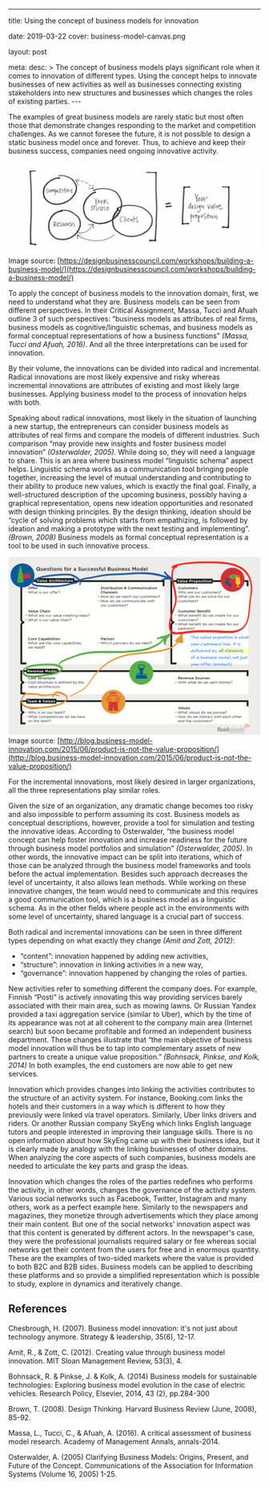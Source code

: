 ---

title: Using the concept of business models for innovation

date: 2019-03-22
cover: business-model-canvas.png

layout: post

meta:
desc: >
The concept of business models plays significant role when it comes to innovation of different types. Using the
concept helps to innovate businesses of new activities as well as businesses connecting existing
stakeholders into new structures and businesses which changes the roles of existing parties.
---<div data-excerpt>

The examples of great business models are rarely static but most often those that demonstrate changes responding to the
market and competition challenges. As we cannot foresee the future, it is not possible to design a static business model
once and forever. Thus, to achieve and keep their business success, companies need ongoing innovative activity.

</div>

<div class="small" markdown="1">

![](thumb.jpg)<br/>
Image source:
[https://designbusinesscouncil.com/workshops/building-a-business-model/](https://designbusinesscouncil.com/workshops/building-a-business-model/)

</div>

To apply the concept of business models to the innovation domain, first, we need to understand what they are. Business
models can be seen from different perspectives. In their Critical Assignment, Massa, Tucci and Afuah outline 3 of such
perspectives: “business models as attributes of real firms, business models as cognitive/linguistic schemas, and
business models as formal conceptual representations of how a business functions” _(Massa, Tucci and Afuah, 2016)_. And
all the three interpretations can be used for innovation.

By their volume, the innovations can be divided into radical and incremental. Radical innovations are most likely
expensive and risky whereas incremental innovations are attributes of existing and most likely large businesses.
Applying business model to the process of innovation helps with both.

Speaking about radical innovations, most likely in the situation of launching a new startup, the entrepreneurs can
consider business models as attributes of real firms and compare the models of different industries. Such comparison
“may provide new insights and foster business model innovation” _(Osterwalder, 2005)_. While doing so, they will need a
language to share. This is an area where business model “linguistic schema” aspect helps. Linguistic schema works as a
communication tool bringing people together, increasing the level of mutual understanding and contributing to their
ability to produce new values, which is exactly the final goal. Finally, a well-structured description of the upcoming
business, possibly having a graphical representation, opens new ideation opportunities and resonated with design
thinking principles. By the design thinking, ideation should be “cycle of solving problems which starts from
empathizing, is followed by ideation and making a prototype with the next testing and implementing”. _(Brown, 2008)_
Business models as formal conceptual representation is a tool to be used in such innovative process.

<div class="small" markdown="1">

![](business-model-canvas.png)<br/>
Image source:
[http://blog.business-model-innovation.com/2015/06/product-is-not-the-value-proposition/](http://blog.business-model-innovation.com/2015/06/product-is-not-the-value-proposition/)

</div>

For the incremental innovations, most likely desired in larger organizations, all the three representations play similar
roles.

Given the size of an organization, any dramatic change becomes too risky and also impossible to perform assuming its
cost. Business models as conceptual descriptions, however, provide a tool for simulation and testing the innovative
ideas. According to Osterwalder, “the business model concept can help foster innovation and increase readiness for the
future through business model portfolios and simulation” _(Osterwalder, 2005)_. In other words, the innovative impact can
be split into iterations, which of those can be analyzed through the business model frameworks and tools before the
actual implementation. Besides such approach decreases the level of uncertainty, it also allows lean methods. While
working on these innovative changes, the team would need to communicate and this requires a good communication tool,
which is a business model as a linguistic schema. As in the other fields where people act in the environments with some
level of uncertainty, shared language is a crucial part of success.

Both radical and incremental innovations can be seen in three different types depending on what exactly they change
_(Amit and Zott, 2012)_:

- “content”: innovation happened by adding new activities,
- “structure”: innovation in linking activities in a new way,
- “governance”: innovation happened by changing the roles of parties.

New activities refer to something different the company does. For example, Finnish “Posti” is actively innovating this
way providing services barely associated with their main area, such as mowing lawns. Or Russian Yandex provided a taxi
aggregation service (similar to Uber), which by the time of its appearance was not at all coherent to the company main
area (Internet search) but soon became profitable and formed an independent business department. These changes
illustrate that “the main objective of business model innovation will thus be to tap into complementary assets of new
partners to create a unique value proposition.” _(Bohnsack, Pinkse, and Kolk, 2014)_ In both examples, the end customers
are now able to get new services.

Innovation which provides changes into linking the activities contributes to the structure of an activity system. For
instance, Booking.com links the hotels and their customers in a way which is different to how they previously were linked
via travel operators. Similarly, Uber links drivers and riders. Or another Russian company SkyEng which links English
language tutors and people interested in improving their language skills. There is no open information about how SkyEng
came up with their business idea, but it is clearly made by analogy with the linking businesses of other domains. When
analyzing the core aspects of such companies, business models are needed to articulate the key parts and grasp the
ideas.

Innovation which changes the roles of the parties redefines who performs the activity, in other words, changes the
governance of the activity system. Various social networks such as Facebook, Twitter, Instagram and many others, work as
a perfect example here. Similarly to the newspapers and magazines, they monetize through advertisements which they place
among their main content. But one of the social networks’ innovation aspect was that this content is generated by
different actors. In the newspaper's case, they were the professional journalists required salary or fee whereas social
networks get their content from the users for free and in enormous quantity. These are the examples of two-sided markets
where the value is provided to both B2C and B2B sides. Business models can be applied to describing these platforms and
so provide a simplified representation which is possible to study, explore in dynamics and iteratively change.

## References

Chesbrough, H. (2007). Business model innovation: it's not just about technology anymore. Strategy & leadership, 35(6),
12-17.

Amit, R., & Zott, C. (2012). Creating value through business model innovation. MIT Sloan Management Review, 53(3), 4.

Bohnsack, R. & Pinkse, J. & Kolk, A. (2014) Business models for sustainable technologies: Exploring business model
evolution in the case of electric vehicles. Research Policy, Elsevier, 2014, 43 (2), pp.284-300

Brown, T. (2008). Design Thinking. Harvard Business Review (June, 2008), 85-92.

Massa, L., Tucci, C., & Afuah, A. (2016). A critical assessment of business model research. Academy of Management
Annals, annals-2014.

Osterwalder, A. (2005) Clarifying Business Models: Origins, Present, and Future of the Concept. Communications of the
Association for Information Systems (Volume 16, 2005) 1-25.
